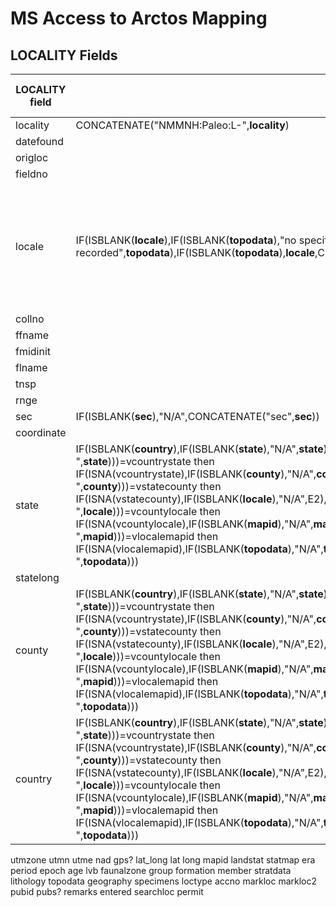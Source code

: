 # MS Access to Arctos Mapping

## LOCALITY Fields

LOCALITY field | function | Arctos "research" Locality BULKLOAD Field | function | Arctos "research" Collecting Event Bulkload Field
--- | --- | --- | --- | ---
locality|CONCATENATE("NMMNH:Paleo:L-",**locality**) |LOCALITY_NICKNAME| | 
datefound| |GEO_ATT_VALUE_1| | 
origloc| |GEO_ATT_VALUE_4| | 
fieldno| |GEO_ATT_VALUE_5| | 
locale|IF(ISBLANK(**locale**),IF(ISBLANK(**topodata**),"no specific locality recorded",**topodata**),IF(ISBLANK(**topodata**),**locale**,CONCATENATE(**locale**,", ",**topodata**)))|SPEC_LOCALITY| IF(ISBLANK(**country**),IF(ISBLANK(**state**),"N/A",**state**),IF(ISBLANK(**state**),**country**,CONCATENATE(**country**,", ",**state**)))=vcountrystate then IF(ISNA(vcountrystate),IF(ISBLANK(**county**),"N/A",**county**),IF(ISBLANK(**county**),vcountrystate,CONCATENATE(vcountrystate,", ",**county**)))=vstatecounty then IF(ISNA(vstatecounty),IF(ISBLANK(**locale**),"N/A",E2),IF(ISBLANK(**locale**),vstatecounty,CONCATENATE(vstatecounty,", ",**locale**)))=vcountylocale then IF(ISNA(vcountylocale),IF(ISBLANK(**mapid**),"N/A",**mapid**),IF(ISBLANK(**mapid**),vcountylocale,CONCATENATE(vcountylocale,", ",**mapid**)))=vlocalemapid then IF(ISNA(vlocalemapid),IF(ISBLANK(**topodata**),"N/A",**topodata**),IF(ISBLANK(**topodata**),vlocalemapid,CONCATENATE(vlocalemapid,", ",**topodata**)))|VERBATIM_LOCALITY
collno| |GEO_ATT_VALUE_6| | 
ffname| | | | 
fmidinit| | | | 
flname| | | | 
tnsp| |GEO_ATT_VALUE_7| | 
rnge| |GEO_ATT_VALUE_8| | 
sec|IF(ISBLANK(**sec**),"N/A",CONCATENATE("sec",**sec**))|GEO_ATT_VALUE_9| | 
coordinate| |GEO_ATT_VALUE_10| | 
state|IF(ISBLANK(**country**),IF(ISBLANK(**state**),"N/A",**state**),IF(ISBLANK(**state**),**country**,CONCATENATE(**country**,", ",**state**)))=vcountrystate then IF(ISNA(vcountrystate),IF(ISBLANK(**county**),"N/A",**county**),IF(ISBLANK(**county**),vcountrystate,CONCATENATE(vcountrystate,", ",**county**)))=vstatecounty then IF(ISNA(vstatecounty),IF(ISBLANK(**locale**),"N/A",E2),IF(ISBLANK(**locale**),vstatecounty,CONCATENATE(vstatecounty,", ",**locale**)))=vcountylocale then IF(ISNA(vcountylocale),IF(ISBLANK(**mapid**),"N/A",**mapid**),IF(ISBLANK(**mapid**),vcountylocale,CONCATENATE(vcountylocale,", ",**mapid**)))=vlocalemapid then IF(ISNA(vlocalemapid),IF(ISBLANK(**topodata**),"N/A",**topodata**),IF(ISBLANK(**topodata**),vlocalemapid,CONCATENATE(vlocalemapid,", ",**topodata**)))| | |VERBATIM_LOCALITY
statelong| | | |  
county|IF(ISBLANK(**country**),IF(ISBLANK(**state**),"N/A",**state**),IF(ISBLANK(**state**),**country**,CONCATENATE(**country**,", ",**state**)))=vcountrystate then IF(ISNA(vcountrystate),IF(ISBLANK(**county**),"N/A",**county**),IF(ISBLANK(**county**),vcountrystate,CONCATENATE(vcountrystate,", ",**county**)))=vstatecounty then IF(ISNA(vstatecounty),IF(ISBLANK(**locale**),"N/A",E2),IF(ISBLANK(**locale**),vstatecounty,CONCATENATE(vstatecounty,", ",**locale**)))=vcountylocale then IF(ISNA(vcountylocale),IF(ISBLANK(**mapid**),"N/A",**mapid**),IF(ISBLANK(**mapid**),vcountylocale,CONCATENATE(vcountylocale,", ",**mapid**)))=vlocalemapid then IF(ISNA(vlocalemapid),IF(ISBLANK(**topodata**),"N/A",**topodata**),IF(ISBLANK(**topodata**),vlocalemapid,CONCATENATE(vlocalemapid,", ",**topodata**)))| | |VERBATIM_LOCALITY
country|IF(ISBLANK(**country**),IF(ISBLANK(**state**),"N/A",**state**),IF(ISBLANK(**state**),**country**,CONCATENATE(**country**,", ",**state**)))=vcountrystate then IF(ISNA(vcountrystate),IF(ISBLANK(**county**),"N/A",**county**),IF(ISBLANK(**county**),vcountrystate,CONCATENATE(vcountrystate,", ",**county**)))=vstatecounty then IF(ISNA(vstatecounty),IF(ISBLANK(**locale**),"N/A",E2),IF(ISBLANK(**locale**),vstatecounty,CONCATENATE(vstatecounty,", ",**locale**)))=vcountylocale then IF(ISNA(vcountylocale),IF(ISBLANK(**mapid**),"N/A",**mapid**),IF(ISBLANK(**mapid**),vcountylocale,CONCATENATE(vcountylocale,", ",**mapid**)))=vlocalemapid then IF(ISNA(vlocalemapid),IF(ISBLANK(**topodata**),"N/A",**topodata**),IF(ISBLANK(**topodata**),vlocalemapid,CONCATENATE(vlocalemapid,", ",**topodata**)))| | |VERBATIM_LOCALITY
utmzone
utmn
utme
nad
gps?
lat_long
lat
long
mapid
landstat
statmap
era
period
epoch
age
lvb
faunalzone
group
formation
member
stratdata
lithology
topodata
geography
specimens
loctype
accno
markloc
markloc2
pubid
pubs?
remarks
entered
searchloc
permit
